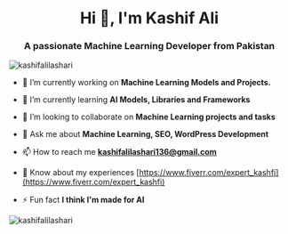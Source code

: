 <h1 align="center">Hi 👋, I'm Kashif Ali</h1>
<h3 align="center">A passionate Machine Learning Developer from Pakistan</h3>

<p align="left"> <img src="https://komarev.com/ghpvc/?username=kashifalilashari&label=Profile%20views&color=0e75b6&style=flat" alt="kashifalilashari" /> </p>

- 🔭 I’m currently working on **Machine Learning Models and Projects.**

- 🌱 I’m currently learning **AI Models, Libraries and Frameworks**

- 👯 I’m looking to collaborate on **Machine Learning projects and tasks**

- 💬 Ask me about **Machine Learning, SEO, WordPress Development**

- 📫 How to reach me **kashifalilashari136@gmail.com**

- 📄 Know about my experiences [https://www.fiverr.com/expert_kashfi](https://www.fiverr.com/expert_kashfi)

- ⚡ Fun fact **I think I'm made for AI**

<p><img align="center" src="https://github-readme-streak-stats.herokuapp.com/?user=kashifalilashari&" alt="kashifalilashari" /></p>


